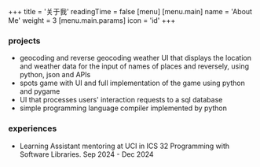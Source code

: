 +++
title = '关于我'
readingTime = false
[menu]
    [menu.main]
        name = 'About Me'
        weight = 3
        [menu.main.params]
            icon = 'id'
+++

### projects

- geocoding and reverse geocoding weather UI that displays the location and weather data for the input of names of places and reversely, using python, json and APIs
- spots game with UI and full implementation of the game using python and pygame
- UI that processes users' interaction requests to a sql database
- simple programming language compiler implemented by python

### experiences

- Learning Assistant mentoring at UCI in ICS 32 Programming with Software Libraries. Sep 2024 - Dec 2024
